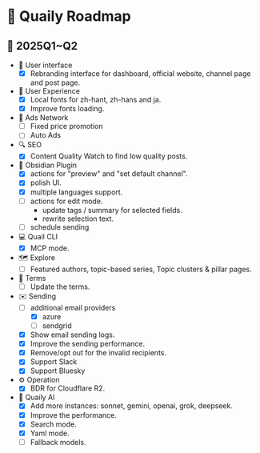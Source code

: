 # 🚀 Quaily Roadmap

## 📅 2025Q1~Q2

- 🎨 User interface
  - [x] Rebranding interface for dashboard, official website, channel page and post page.
- 🌟 User Experience
  - [x] Local fonts for zh-hant, zh-hans and ja.
  - [x] Improve fonts loading.
- 📢 Ads Network
  - [ ] Fixed price promotion
  - [ ] Auto Ads
- 🔍 SEO
  - [x] Content Quality Watch to find low quality posts.
- 🧩 Obsidian Plugin
  - [x] actions for "preview" and "set default channel".
  - [x] polish UI.
  - [x] multiple languages support.
  - [ ] actions for edit mode.
    - update tags / summary for selected fields.
    - rewrite selection text.
  - [ ] schedule sending
- 💻 Quail CLI
  - [x] MCP mode.
- 🗺️ Explore
  - [ ] Featured authors, topic-based series, Topic clusters & pillar pages.
- 📜 Terms
  - [ ] Update the terms.
- ✉️ Sending
  - [ ] additional email providers
    - [x] azure
    - [ ] sendgrid 
  - [x] Show email sending logs.
  - [x] Improve the sending performance.
  - [x] Remove/opt out for the invalid recipients.
  - [x] Support Slack
  - [x] Support Bluesky
- ⚙️ Operation
  - [x] BDR for Cloudflare R2.
- 🤖 Quaily AI
  - [x] Add more instances: sonnet, gemini, openai, grok, deepseek.
  - [x] Improve the performance.
  - [x] Search mode.
  - [x] Yaml mode.
  - [ ] Fallback models.
